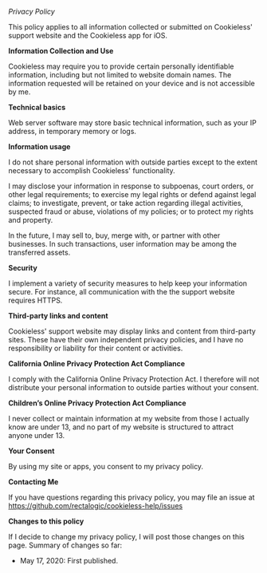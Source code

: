 *Privacy Policy*

This policy applies to all information collected or submitted on Cookieless' support website and the Cookieless app for iOS.

**Information Collection and Use**

Cookieless may require you to provide certain personally identifiable information, including but not limited to website domain names. The information requested will be retained on your device and is not accessible by me.

**Technical basics**

Web server software may store basic technical information, such as your IP address, in temporary memory or logs.

**Information usage**

I do not share personal information with outside parties except to the extent necessary to accomplish Cookieless' functionality.

I may disclose your information in response to subpoenas, court orders, or other legal requirements; to exercise my legal rights or defend against legal claims; to investigate, prevent, or take action regarding illegal activities, suspected fraud or abuse, violations of my policies; or to protect my rights and property.

In the future, I may sell to, buy, merge with, or partner with other businesses. In such transactions, user information may be among the transferred assets.

**Security**

I implement a variety of security measures to help keep your information secure. For instance, all communication with the the support website requires HTTPS.

**Third-party links and content**

Cookieless' support website may display links and content from third-party sites.
These have their own independent privacy policies, and I have no responsibility or liability for their content or activities.

**California Online Privacy Protection Act Compliance**

I comply with the California Online Privacy Protection Act. I therefore will not distribute your personal information to outside parties without your consent.

**Children’s Online Privacy Protection Act Compliance**

I never collect or maintain information at my website from those I actually know are under 13, and no part of my website is structured to attract anyone under 13.

**Your Consent**

By using my site or apps, you consent to my privacy policy.

**Contacting Me**

If you have questions regarding this privacy policy, you may file an issue at https://github.com/rectalogic/cookieless-help/issues

**Changes to this policy**

If I decide to change my privacy policy, I will post those changes on this page. Summary of changes so far:

* May 17, 2020: First published.